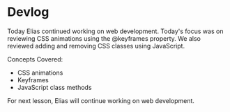# Devlog

Today Elias continued working on web development. Today's 
focus was on reviewing CSS animations using the @keyframes 
property. We also reviewed adding and removing CSS classes 
using JavaScript.

Concepts Covered:

- CSS animations
- Keyframes
- JavaScript class methods

For next lesson, Elias will continue working on web 
development.
